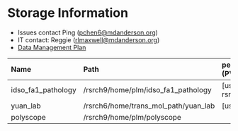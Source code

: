 # Storage Information

- Issues contact Ping (pchen6@mdanderson.org)
- IT contact: Reggie (rlmaxwell@mdanderson.org)
- [Data Management Plan](./docs/IDSO-FA1-Pathology-DMP-Latest.pdf)

| Name                | Path                                  |   persistentVolumeClaim (PVC)  | Capacity     | Available   |
| :-------------------| :------------------------------------ | :----------------------------- | :----------- | :-----------|
| idso_fa1_pathology  | /rsrch9/home/plm/idso_fa1_pathology   | [username]-gpu-rsrch9-home-plm | 380 TB       |   96 TB     |
| yuan_lab            | /rsrch6/home/trans_mol_path/yuan_lab  | [username]-gpu-lab             | 203 TB       |   67 TB     |
| polyscope           | /rsrch9/home/plm/polyscope            |                                |  16 TB       |   11 TB     |
